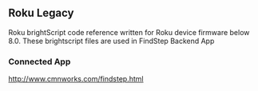 ## Roku Legacy
Roku brightScript code reference written for Roku device firmware below 8.0. These brightscript files are used in FindStep Backend App

### Connected App
http://www.cmnworks.com/findstep.html
